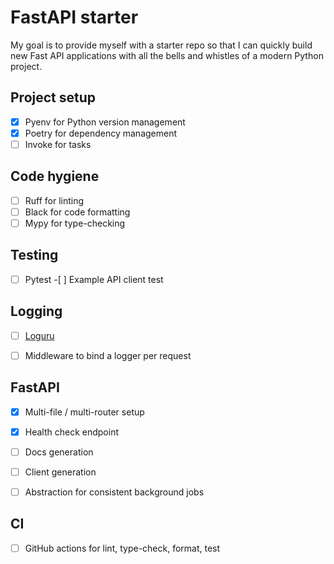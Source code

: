 # FastAPI starter

My goal is to provide myself with a starter repo so that I can quickly build new Fast API applications with all the bells and whistles of a modern Python project.

## Project setup

-[x] Pyenv for Python version management
-[x] Poetry for dependency management
-[ ] Invoke for tasks

## Code hygiene

-[ ] Ruff for linting
-[ ] Black for code formatting
-[ ] Mypy for type-checking

## Testing

-[ ] Pytest -[ ] Example API client test

## Logging

-[ ] [Loguru](https://github.com/Delgan/loguru) 
-[ ] Middleware to bind a logger per request


## FastAPI
-[x] Multi-file / multi-router setup
-[x] Health check endpoint
-[ ] Docs generation
-[ ] Client generation
-[ ] Abstraction for consistent background jobs


## CI
-[ ] GitHub actions for lint, type-check, format, test

